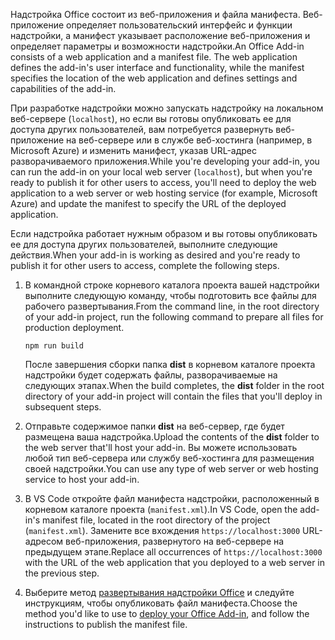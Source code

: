 <span data-ttu-id="72515-p101">Надстройка Office состоит из веб-приложения и файла манифеста. Веб-приложение определяет пользовательский интерфейс и функции надстройки, а манифест указывает расположение веб-приложения и определяет параметры и возможности надстройки.</span><span class="sxs-lookup"><span data-stu-id="72515-p101">An Office Add-in consists of a web application and a manifest file. The web application defines the add-in's user interface and functionality, while the manifest specifies the location of the web application and defines settings and capabilities of the add-in.</span></span> 

<span data-ttu-id="72515-103">При разработке надстройки можно запускать надстройку на локальном веб-сервере (`localhost`), но если вы готовы опубликовать ее для доступа других пользователей, вам потребуется развернуть веб-приложение на веб-сервере или в службе веб-хостинга (например, в Microsoft Azure) и изменить манифест, указав URL-адрес разворачиваемого приложения.</span><span class="sxs-lookup"><span data-stu-id="72515-103">While you're developing your add-in, you can run the add-in on your local web server (`localhost`), but when you're ready to publish it for other users to access, you'll need to deploy the web application to a web server or web hosting service (for example, Microsoft Azure) and update the manifest to specify the URL of the deployed application.</span></span> 

<span data-ttu-id="72515-104">Если надстройка работает нужным образом и вы готовы опубликовать ее для доступа других пользователей, выполните следующие действия.</span><span class="sxs-lookup"><span data-stu-id="72515-104">When your add-in is working as desired and you're ready to publish it for other users to access, complete the following steps.</span></span>

1. <span data-ttu-id="72515-105">В командной строке корневого каталога проекта вашей надстройки выполните следующую команду, чтобы подготовить все файлы для рабочего развертывания.</span><span class="sxs-lookup"><span data-stu-id="72515-105">From the command line, in the root directory of your add-in project, run the following command to prepare all files for production deployment.</span></span>

    ```command&nbsp;line
    npm run build
    ```

    <span data-ttu-id="72515-106">После завершения сборки папка **dist** в корневом каталоге проекта надстройки будет содержать файлы, разворачиваемые на следующих этапах.</span><span class="sxs-lookup"><span data-stu-id="72515-106">When the build completes, the **dist** folder in the root directory of your add-in project will contain the files that you'll deploy in subsequent steps.</span></span>

2. <span data-ttu-id="72515-107">Отправьте содержимое папки **dist** на веб-сервер, где будет размещена ваша надстройка.</span><span class="sxs-lookup"><span data-stu-id="72515-107">Upload the contents of the **dist** folder to the web server that'll host your add-in.</span></span> <span data-ttu-id="72515-108">Вы можете использовать любой тип веб-сервера или службу веб-хостинга для размещения своей надстройки.</span><span class="sxs-lookup"><span data-stu-id="72515-108">You can use any type of web server or web hosting service to host your add-in.</span></span>

3. <span data-ttu-id="72515-109">В VS Code откройте файл манифеста надстройки, расположенный в корневом каталоге проекта (`manifest.xml`).</span><span class="sxs-lookup"><span data-stu-id="72515-109">In VS Code, open the add-in's manifest file, located in the root directory of the project (`manifest.xml`).</span></span> <span data-ttu-id="72515-110">Замените все вхождения `https://localhost:3000` URL-адресом веб-приложения, развернутого на веб-сервере на предыдущем этапе.</span><span class="sxs-lookup"><span data-stu-id="72515-110">Replace all occurrences of `https://localhost:3000` with the URL of the web application that you deployed to a web server in the previous step.</span></span>

4. <span data-ttu-id="72515-111">Выберите метод [развертывания надстройки Office](../publish/publish.md) и следуйте инструкциям, чтобы опубликовать файл манифеста.</span><span class="sxs-lookup"><span data-stu-id="72515-111">Choose the method you'd like to use to [deploy your Office Add-in](../publish/publish.md), and follow the instructions to publish the manifest file.</span></span>
